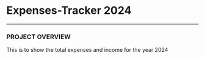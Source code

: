 # Expenses-Tracker 2024
---
### PROJECT OVERVIEW
This is to show the total expenses and income for the year 2024
